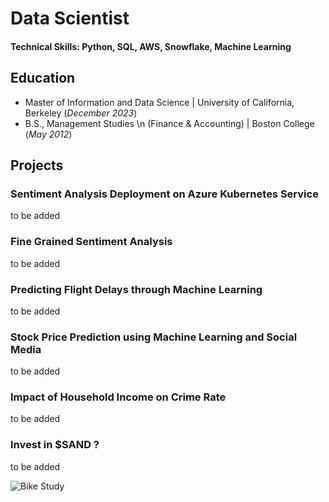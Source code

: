 # Data Scientist

#### Technical Skills: Python, SQL, AWS, Snowflake, Machine Learning

## Education
- Master of Information and Data Science	| University of California, Berkeley (_December 2023_)	 			        		
- B.S., Management Studies \n (Finance & Accounting) | Boston College (_May 2012_)

## Projects
### Sentiment Analysis Deployment on Azure Kubernetes Service

to be added


### Fine Grained Sentiment Analysis


to be added

### Predicting Flight Delays through Machine Learning


to be added


### Stock Price Prediction using Machine Learning and Social Media

to be added

### Impact of Household Income on Crime Rate

to be added 

### Invest in $SAND ?

to be added

![Bike Study](/assets/img/bike_study.jpeg)
